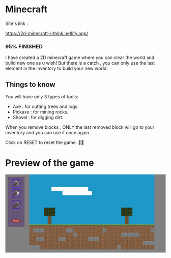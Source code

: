 # Minecraft

Site's link :

https://2d-minecraft-i-think.netlify.app/

### 95% FINISHED

I have created a 2D minecraft game where you can clear the world and build new one as u wish!
But there is a catch , you can only use the last element in the inventory to build your new world.

## Things to know

You will have only 3 types of tools:

- Axe : for cutting trees and logs.
- Pickaxe : for mining rocks.
- Shovel : for digging dirt.

When you remove blocks , ONLY the last removed block will go to your inventory and you can use it once again.

Click on RESET to reset the game. 🐱‍👤

# Preview of the game

![Alt text](game.png)
